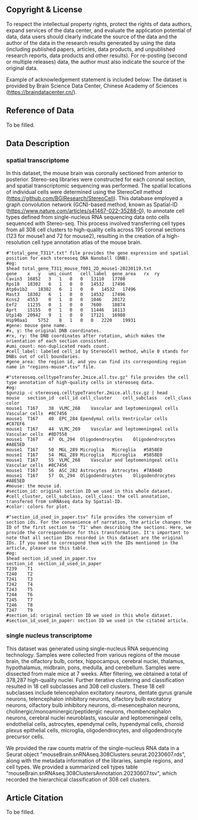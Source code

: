 
## **Copyright & License**

To respect the intellectual property rights, protect the rights of data authors, expand services of the data center, and evaluate the application potential of data, data users should clearly indicate the source of the data and the author of the data in the research results generated by using the data (including published papers, articles, data products, and unpublished research reports, data products and other results). For re-posting (second or multiple releases) data, the author must also indicate the source of the original data.

Example of acknowledgement statement is included below: The dataset is provided by Brain Science Data Center, Chinese Academy of Sciences (https://braindatacenter.cn/).

## Reference of Data

To be filled.

## Data Description

### spatial transcriptome
In this dataset, the mouse brain was coronally sectioned from anterior to posterior. Stereo-seq libraries were constructed for each coronal section, and spatial transcriptomic sequencing was performed. The spatial locations of individual cells were determined using the StereoCell method (https://github.com/BGIResearch/StereoCell). This database employed a graph convolution network (GCN)-based method, known as Spatial-ID (https://www.nature.com/articles/s41467-022-35288-0), to annotate cell types defined from single-nucleus RNA sequencing data onto cells sequenced with Stereo-seq. This process involved transferring cell types from all 308 cell clusters to high-quality cells across 195 coronal sections (123 for mouse1 and 72 for mouse2), resulting in the creation of a high-resolution cell type annotation atlas of the mouse brain.

~~~shell
#"total_gene_T311*.txt" file provides the gene expression and spatial position for each stereoseq DNA Nanoball (DNB).
#eg: 
$head total_gene_T311_mouse_f001_2D_mouse1-20230119.txt
gene	x	y	umi_count	cell_label	gene_area	rx	ry
Cavin3	16852	3	1	0	0	13110	17780
Rps18	18302	6	1	0	0	14532	17496
Atp6v1b2	18302	6	1	0	0	14532	17496
Mast3	18302	6	1	0	0	14532	17496
Kcns2	4553	0	1	0	0	1046	20172
Eef2	11235	0	1	0	0	7600	18874
Aprt	15155	0	1	0	0	11446	18113
Utp14b	20942	9	1	0	0	17121	16980
Hsp90aa1	5752	8	1	0	0	2220	19931
#gene: mouse gene name.
#x, y: the original DNB coordinates.
#rx, ry: the DNB coordinates after rotation, which makes the orientation of each section consistent.
#umi_count: non-duplicated reads count.
#cell_label: labeled cell_id by StereoCell method, while 0 stands for DNBs out of cell boundaries.
#gene_area: the region id, and you can find its corresponding region name in "regions-mouse*.tsv" file.
~~~

~~~shell
#"stereoseq.celltypeTransfer.2mice.all.tsv.gz" file provides the cell type annotation of high-quality cells in stereoseq data.
#eg:
$gunzip -c stereoseq.celltypeTransfer.2mice.all.tsv.gz | head
mouse	section_id	cell_id	cell_cluster	cell_subclass	cell_class	color
mouse1	T167	38	VLMC_268	Vascular and leptomeningeal cells	Vascular cells	#8C7456
mouse1	T167	40	EPC_284	Ependymal cells	Ventricular cells	#C87EF6
mouse1	T167	44	VLMC_269	Vascular and leptomeningeal cells	Vascular cells	#8D7558
mouse1	T167	47	OL_294	Oligodendrocytes	Oligodendrocytes	#A8E5ED
mouse1	T167	50	MGL_289	Microglia	Microglia	#5858E0
mouse1	T167	54	MGL_289	Microglia	Microglia	#5858E0
mouse1	T167	55	VLMC_268	Vascular and leptomeningeal cells	Vascular cells	#8C7456
mouse1	T167	56	ASC_282	Astrocytes	Astrocytes	#7A944D
mouse1	T167	57	OL_294	Oligodendrocytes	Oligodendrocytes	#A8E5ED
#mouse: the mouse id.
#section_id: original section ID we used in this whole dataset.
#cell_cluster, cell_subclass, cell_class: the cell annotation, transfered from snRNAseq data by Spatial-ID.
#color: colors for plot.
~~~

~~~shell
#"section_id_used_in_paper.tsv" file provides the conversion of section ids. For the convenience of narration, the article changes the ID of the first section to 'T1' when describing the sections. Here, we provide the correspondence for this transformation. It's important to note that all section IDs recorded in this dataset are the original IDs. If you need to correspond them with the IDs mentioned in the article, please use this table.
#eg:
$head section_id_used_in_paper.tsv
section_id	section_id_used_in_paper
T239	T1
T240	T2
T241	T3
T242	T4
T243	T5
T244	T6
T245	T7
T246	T8
T247	T9
#section_id: original section ID we used in this whole dataset.
#section_id_used_in_paper: section ID we used in the citated article.
~~~

### single nucleus transcriptome
This dataset was generated using single-nucleus RNA sequencing technology. Samples were collected from various regions of the mouse brain, the olfactory bulb, cortex, hippocampus, cerebral nuclei, thalamus, hypothalamus, midbrain, pons, medulla, and cerebellum. Samples were dissected from male mice at 7 weeks. After filtering, we obtained a total of 378,287 high-quality nuclei. Further iterative clustering and classification resulted in 18 cell subclasses and 308 cell clusters. These 18 cell subclasses include telencephalon excitatory neurons, dentate gyrus granule neurons, telencephalon inhibitory neurons, olfactory bulb excitatory neurons, olfactory bulb inhibitory neurons, di-mesencephalon neurons, cholinergic/monoaminergic/peptidergic neurons, rhombencephalon neurons, cerebral nuclei neuroblasts, vascular and leptomeningeal cells, endothelial cells, astrocytes, ependymal cells, hypendymal cells, choroid plexus epithelial cells, microglia, oligodendrocytes, and oligodendrocyte precursor cells.

We provided the raw counts matrix of the single-nucleus RNA data in a Seurat object "mouseBrain.snRNAseq.308Clusters.seurat.20230607.rds", along with the metadata information of the libraries, sample regions, and cell types. We provided a summarized cell types table "mouseBrain.snRNAseq.308ClustersAnnotation.20230607.tsv", which recorded the hierarchical classification of 308 cell clusters.

## Article Citation

To be filled.